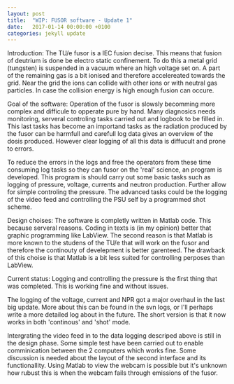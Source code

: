 ```yaml
---
layout: post
title:  "WIP: FUSOR software - Update 1"
date:   2017-01-14 00:00:00 +0100
categories: jekyll update
---
```


Introduction: The TU/e fusor is a IEC fusion decise. This means that fusion of deutrium is done be electro static confinement. To do this a metal grid (tungsten) is suspended in a vacuum where an high voltage set on. A part of the remaining gas is a bit ionised and therefore accelereated towards the grid. Near the grid the ions can collide with other ions or with neutral gas particles. In case the collision energy is high enough fusion can occure. 

Goal of the software: Operation of the fusor is slowsly becomming more complex and difficule to opperate pure by hand. Many diagnosics needs monitoring, serveral controling tasks carried out and logbook to be filled in. This last tasks has become an importand tasks as the radiation produced by the fusor can be harmfull and carefull log data gives an overview of the dosis produced. However clear logging of all this data is diffucult and prone to errors. 

To reduce the errors in the logs and free the operators from these time consuming log tasks so they can fusor on the 'real' science, an program is developed. This program is should carry out some basic tasks such as logging of pressure, voltage, currents and neutron production. Further allow for simple controling the pressure. The advanced tasks could be the logging of the video feed and controlling the PSU self by a programmed shot scheme. 

Design choises: The software is completly written in Matlab code. This because serveral reasons. Coding in texts is (in my opinion) better that graphic programming like LabView. The second reason is that Matlab is more known to the studens of the TU/e that will work on the fusor and therefore the continouty of develepment is better garenteed. The drawback of this choise is that Matlab is a bit less suited for controlling perposes than LabView. 

Current status: Logging and controlling the pressure is the first thing that was completed. This is working fine and without issues. 

The logging of the voltage, current and NPR got a major overhaul in the last big update. More about this can be found in the svn logs, or I'll perhaps write a more detailed log about in the future. The short version is that it now works in both 'continous' and 'shot' mode. 

Intergrating the video feed in to the data logging descriped above is still in the design phase. Some simple test have been carried out to enable comminication between the 2 computers which works fine. Some discussion is needed about the layout of the second interface and its functionallity. Using Matlab to view the webcam is possible but it's unknown how rubust this is when the webcam fails through emissions of the fusor. 





